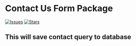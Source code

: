 # Contact Us Form Package

[![Issues](https://img.shields.io/github/issues/Tarun-301/sedevtest-contact-package?style=flat-square)](https://github.com/Tarun-301/sedevtest-contact-package/issues)
[![Stars](https://img.shields.io/github/stars/Tarun-301/sedevtest-contact-package?style=flat-square)](https://github.com/Tarun-301/sedevtest-contact-package/stargazers)
## This will save contact query to database
